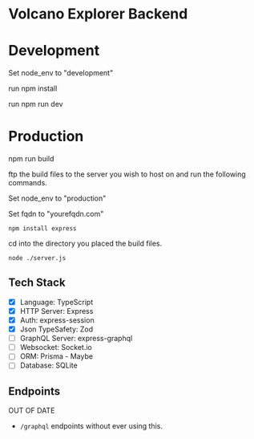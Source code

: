 # Volcano Explorer Backend

# Development

Set node_env to "development"

run npm install

run npm run dev

# Production

npm run build

ftp the build files to the server you wish to host on and run the following commands.

Set node_env to "production"

Set fqdn to "yourefqdn.com"

`npm install express`

cd into the directory you placed the build files.

`node ./server.js`

## Tech Stack

- [x] Language: TypeScript
- [x] HTTP Server: Express
- [x] Auth: express-session
- [x] Json TypeSafety: Zod
- [ ] GraphQL Server: express-graphql
- [ ] Websocket: Socket.io
- [ ] ORM: Prisma - Maybe
- [ ] Database: SQLite

## Endpoints
OUT OF DATE
- `/graphql` endpoints without ever using this.